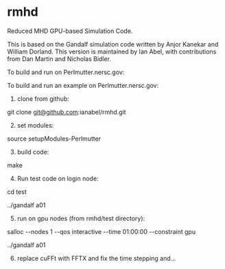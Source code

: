 # rmhd
Reduced MHD GPU-based Simulation Code.

This is based on the Gandalf simulation code written by Anjor Kanekar and William Dorland.
This version is maintained by Ian Abel, with contributions from Dan Martin and Nicholas Bidler.

To build and run on Perlmutter.nersc.gov:

To build and run an example on Perlmutter.nersc.gov:

1. clone from github:

git clone git@github.com:ianabel/rmhd.git

2. set modules:

source setupModules-Perlmutter

3. build code:

make

4. Run test code on login node:

cd test

../gandalf a01

5. run on gpu nodes (from rmhd/test directory):

salloc --nodes 1 --qos interactive --time 01:00:00 --constraint gpu

../gandalf a01

6. replace cuFFt with FFTX and fix the time stepping and...

